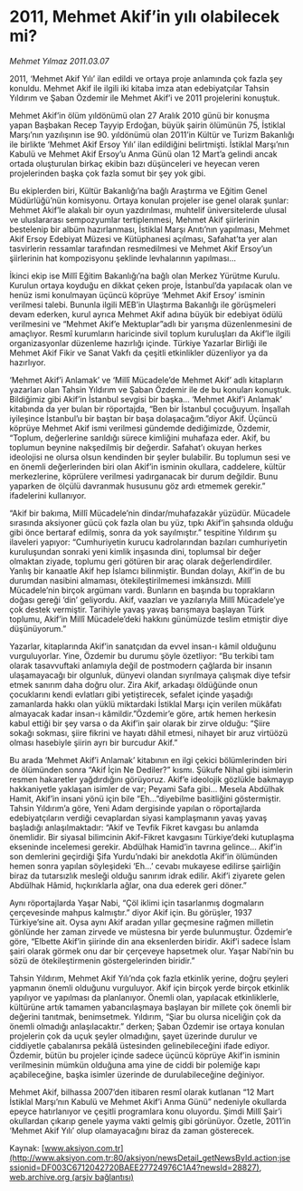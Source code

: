 # 2011, Mehmet Akif’in yılı olabilecek mi?

*Mehmet Yılmaz 2011.03.07*

<font class="agenda2NewsSpot">
 2011, ‘Mehmet Akif Yılı’ ilan edildi ve ortaya proje anlamında çok fazla şey konuldu. Mehmet Akif ile ilgili iki kitaba imza atan edebiyatçılar Tahsin Yıldırım ve Şaban Özdemir ile Mehmet Akif’i ve 2011 projelerini konuştuk.
</font>
<font class="newsDetail">
 <p>
  <p class="MsoNormal">
   Mehmet Akif’in ölüm yıldönümü olan 27 Aralık 2010 günü bir konuşma yapan Başbakan Recep Tayyip Erdoğan, büyük şairin ölümünün 75, İstiklal Marşı’nın yazılışının ise 90. yıldönümü olan 2011’in Kültür ve Turizm Bakanlığı ile birlikte ‘Mehmet Akif Ersoy Yılı’ ilan edildiğini belirtmişti. İstiklal Marşı’nın Kabulü ve Mehmet Akif Ersoy’u Anma Günü olan 12 Mart’a gelindi ancak ortada oluşturulan birkaç ekibin bazı düşünceleri ve heyecan veren projelerinden başka çok fazla somut bir şey yok gibi.
  </p>
  <p class="MsoNormal">
   Bu ekiplerden biri, Kültür Bakanlığı’na bağlı Araştırma ve Eğitim Genel Müdürlüğü’nün komisyonu. Ortaya konulan projeler ise genel olarak şunlar: Mehmet Akif’le alakalı bir oyun yazdırılması, muhtelif üniversitelerde ulusal ve uluslararası sempozyumlar tertiplenmesi, Mehmet Akif şiirlerinin bestelenip bir albüm hazırlanması, İstiklal Marşı Anıtı’nın yapılması, Mehmet Akif Ersoy Edebiyat Müzesi ve Kütüphanesi açılması, Safahat’ta yer alan tasvirlerin ressamlar tarafından resmedilmesi ve Mehmet Akif Ersoy’un şiirlerinin hat kompozisyonu şeklinde levhalarının yapılması…
  </p>
  <p class="MsoNormal">
   İkinci ekip ise Millî Eğitim Bakanlığı’na bağlı olan Merkez Yürütme Kurulu. Kurulun ortaya koyduğu en dikkat çeken proje, İstanbul’da yapılacak olan ve henüz ismi konulmayan üçüncü köprüye ‘Mehmet Akif Ersoy’ isminin verilmesi talebi. Bununla ilgili MEB’in Ulaştırma Bakanlığı ile görüşmeleri devam ederken, kurul ayrıca Mehmet Akif adına büyük bir edebiyat ödülü verilmesini ve “Mehmet Akif’e Mektuplar”adlı bir yarışma düzenlenmesini de amaçlıyor. Resmî kurumların haricinde sivil toplum kuruluşları da Akif’le ilgili organizasyonlar düzenleme hazırlığı içinde. Türkiye Yazarlar Birliği ile Mehmet Akif Fikir ve Sanat Vakfı da çeşitli etkinlikler düzenliyor ya da hazırlıyor.
  </p>
  <p class="MsoNormal">
   ‘Mehmet Akif’i Anlamak’ ve ‘Millî Mücadele’de Mehmet Akif’ adlı kitapların yazarları olan Tahsin Yıldırım ve Şaban Özdemir ile de bu konuları konuştuk. Bildiğimiz gibi Akif’in İstanbul sevgisi bir başka… ‘Mehmet Akif’i Anlamak’ kitabında da yer bulan bir röportajda, “Ben bir İstanbul çocuğuyum. İnşallah iyileşince İstanbul’u bir baştan bir başa dolaşacağım.”diyor Akif. Üçüncü köprüye Mehmet Akif ismi verilmesi gündemde dediğimizde, Özdemir, “Toplum, değerlerine sarıldığı sürece kimliğini muhafaza eder. Akif, bu toplumun beynine nakşedilmiş bir değerdir. Safahat’ı okuyan herkes ideolojisi ne olursa olsun kendinden bir şeyler bulabilir. Bu toplumun sesi ve en önemli değerlerinden biri olan Akif’in isminin okullara, caddelere, kültür merkezlerine, köprülere verilmesi yadırganacak bir durum değildir. Bunu yaparken de ölçülü davranmak hususunu göz ardı etmemek gerekir.” ifadelerini kullanıyor.
  </p>
  <p class="MsoNormal">
   “Akif bir bakıma, Millî Mücadele’nin dindar/muhafazakâr yüzüdür. Mücadele sırasında aksiyoner gücü çok fazla olan bu yüz, tıpkı Akif’in şahsında olduğu gibi önce bertaraf edilmiş, sonra da yok sayılmıştır.” tespitine Yıldırım şu ilaveleri yapıyor: “Cumhuriyetin kurucu kadrolarından bazıları cumhuriyetin kuruluşundan sonraki yeni kimlik inşasında dini, toplumsal bir değer olmaktan ziyade, toplumu geri götüren bir araç olarak değerlendirdiler. Yanlış bir kanaatle Akif hep İslamcı bilinmiştir. Bundan dolayı,
   <span>
   </span>
   Akif’in de bu durumdan nasibini almaması, ötekileştirilmemesi imkânsızdı. Millî Mücadele’nin birçok argümanı vardı. Bunların en başında bu toprakların doğası gereği ‘din’ geliyordu. Akif, vaazları ve yazılarıyla Millî Mücadele’ye çok destek vermiştir. Tarihiyle yavaş yavaş barışmaya başlayan Türk toplumu, Akif’in Millî Mücadele’deki hakkını günümüzde teslim etmiştir diye düşünüyorum.”
  </p>
  <p class="MsoNormal">
   Yazarlar, kitaplarında Akif’in sanatçıdan da evvel insan-ı kâmil olduğunu vurguluyorlar. Yine, Özdemir bu durumu şöyle özetliyor: “Bu terkibi tam olarak tasavvuftaki anlamıyla değil de postmodern çağlarda bir insanın ulaşamayacağı bir olgunluk, dünyevi olandan sıyrılmaya çalışmak diye tefsir etmek sanırım daha doğru olur. Zira Akif, arkadaşı öldüğünde onun çocuklarını kendi evlatları gibi yetiştirecek, sefalet içinde yaşadığı zamanlarda hakkı olan yüklü miktardaki İstiklal Marşı için verilen mükâfatı almayacak kadar insan-ı kâmildir.”Özdemir’e göre, artık hemen herkesin kabul ettiği bir şey varsa o da Akif’in şair olarak bir zirve olduğu: “Şiire sokağı sokması, şiire fikrini ve hayatı dâhil etmesi, nihayet bir aruz virtüözü olması hasebiyle şiirin ayrı bir burcudur Akif.”
  </p>
  <p class="MsoNormal">
   Bu arada ‘Mehmet Akif’i Anlamak’ kitabının en ilgi çekici bölümlerinden biri de ölümünden sonra “Akif İçin Ne Dediler?” kısmı. Şükufe Nihal gibi isimlerin resmen hakaretler yağdırdığını görüyoruz. Akif’e ideolojik gözlükle bakmayıp hakkaniyetle yaklaşan isimler de var; Peyami Safa gibi… Mesela Abdülhak Hamit, Akif’in insani yönü için bile “Eh…”diyebilme basitliğini göstermiştir. Tahsin Yıldırım’a göre, Yeni Adam dergisinde yapılan o röportajlarda edebiyatçıların verdiği cevaplardan siyasi kamplaşmanın yavaş yavaş başladığı anlaşılmaktadır: “Akif ve Tevfik Fikret kavgası bu anlamda önemlidir. Bir siyasal bilimcinin Akif-Fikret kavgasını Türkiye’deki kutuplaşma ekseninde incelemesi gerekir. Abdülhak Hamid’in tavrına gelince… Akif’in son demlerini geçirdiği Şifa Yurdu’ndaki bir anekdotla Akif’in ölümünden hemen sonra yapılan söyleşideki ‘Eh…’ cevabı mukayese edilirse şairliğin biraz da tutarsızlık mesleği olduğu sanırım idrak edilir. Akif’i ziyarete gelen Abdülhak Hâmid, hıçkırıklarla ağlar, ona dua ederek geri döner.”
  </p>
  <p class="MsoNormal">
   Aynı röportajlarda Yaşar Nabi, “Çöl iklimi için tasarlanmış dogmaların çerçevesinde mahpus kalmıştır.” diyor Akif için. Bu görüşler, 1937 Türkiye’sine ait. Oysa aynı Akif aradan yıllar geçmesine rağmen milletin gönlünde her zaman zirvede ve müstesna bir yerde bulunmuştur. Özdemir’e göre, “Elbette Akif’in şiirinde din ana eksenlerden biridir. Akif’i sadece İslam şairi olarak görmek onu dar bir çerçeveye hapsetmek olur. Yaşar Nabi’nin bu sözü de ötekileştirmenin göstergelerinden biridir.”
  </p>
  <p class="MsoNormal">
   Tahsin Yıldırım, Mehmet Akif Yılı’nda çok fazla etkinlik yerine, doğru şeyleri yapmanın önemli olduğunu vurguluyor. Akif için birçok yerde birçok etkinlik yapılıyor ve yapılması da planlanıyor. Önemli olan, yapılacak etkinliklerle, kültürüne artık tamamen yabancılaşmaya başlayan bir millete çok önemli bir değerini tanıtmak, benimsetmek. Yıldırım, “Şiar bu olursa niceliğin çok da önemli olmadığı anlaşılacaktır.” derken; Şaban Özdemir ise ortaya konulan projelerin çok da uçuk şeyler olmadığını, şayet üzerinde durulur ve ciddiyetle çabalanırsa pekâlâ üstesinden gelinebileceğini ifade ediyor. Özdemir, bütün bu projeler içinde sadece üçüncü köprüye Akif’in isminin verilmesinin mümkün olduğuna ama yine de ciddi bir polemiğe kapı açabileceğine, başka isimler üzerinde de durulabileceğine değiniyor.
  </p>
  <p class="MsoNormal">
   Mehmet Akif, bilhassa 2007’den itibaren resmî olarak kutlanan “12 Mart İstiklal Marşı’nın Kabulü ve Mehmet Akif’i Anma Günü” nedeniyle okullarda epeyce hatırlanıyor ve çeşitli programlara konu oluyordu. Şimdi Millî Şair’i okullardan çıkarıp genele yayma vakti gelmiş gibi görünüyor. Özetle, 2011’in ‘Mehmet Akif Yılı’ olup olamayacağını biraz da zaman gösterecek.
  </p>
 </p>
</font>

Kaynak: [www.aksiyon.com.tr](http://www.aksiyon.com.tr:80/aksiyon/newsDetail_getNewsById.action;jsessionid=DF003C6712042720BAEE27724976C1A4?newsId=28827), [web.archive.org (arşiv bağlantısı)](http://web.archive.org/web/20110311003134/http://www.aksiyon.com.tr:80/aksiyon/newsDetail_getNewsById.action;jsessionid=DF003C6712042720BAEE27724976C1A4?newsId=28827)
